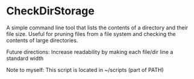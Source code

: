 # CheckDirStorage

A simple command line tool that lists the contents of a directory and their file size. Useful for pruning files from a file system and checking the contents of large directories. 

Future directions: Increase readability by making each file/dir line a standard width

Note to myself: This script is located in ~/scripts (part of PATH)
